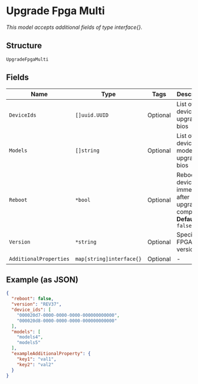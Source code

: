 
# Upgrade Fpga Multi

*This model accepts additional fields of type interface{}.*

## Structure

`UpgradeFpgaMulti`

## Fields

| Name | Type | Tags | Description |
|  --- | --- | --- | --- |
| `DeviceIds` | `[]uuid.UUID` | Optional | List of device id to upgrade bios |
| `Models` | `[]string` | Optional | List of device model to upgrade bios |
| `Reboot` | `*bool` | Optional | Reboot device immediately after upgrade is completed<br>**Default**: `false` |
| `Version` | `*string` | Optional | Specific FPGA version |
| `AdditionalProperties` | `map[string]interface{}` | Optional | - |

## Example (as JSON)

```json
{
  "reboot": false,
  "version": "REV37",
  "device_ids": [
    "000020d7-0000-0000-0000-000000000000",
    "000020d8-0000-0000-0000-000000000000"
  ],
  "models": [
    "models4",
    "models5"
  ],
  "exampleAdditionalProperty": {
    "key1": "val1",
    "key2": "val2"
  }
}
```

